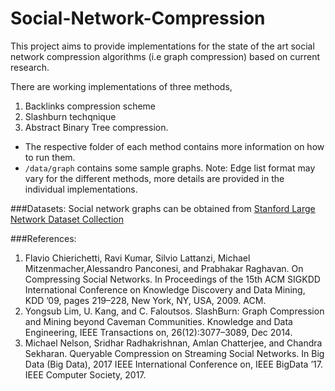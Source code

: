 # Social-Network-Compression

This project aims to provide implementations for the state of the art social network compression algorithms (i.e graph compression) based on current research.

There are working implementations of three methods,
1. Backlinks compression scheme
2. Slashburn techqnique
3. Abstract Binary Tree compression.

+ The respective folder of each method contains more information on how to run them.
+ ```/data/graph``` contains some sample graphs. Note: Edge list format may vary for the different methods, more details are provided in the individual implementations.

###Datasets:
Social network graphs can be obtained from [Stanford Large Network Dataset Collection](https://snap.stanford.edu/data/)

###References:
1. Flavio Chierichetti, Ravi Kumar, Silvio Lattanzi, Michael Mitzenmacher,Alessandro Panconesi, and Prabhakar Raghavan. On Compressing Social Networks. In Proceedings of the 15th ACM SIGKDD International Conference on Knowledge Discovery and Data Mining, KDD ’09, pages 219–228, New York, NY, USA, 2009. ACM.
2. Yongsub Lim, U. Kang, and C. Faloutsos. SlashBurn: Graph Compression and Mining beyond Caveman Communities. Knowledge and Data Engineering, IEEE Transactions on, 26(12):3077–3089, Dec 2014.
3.  Michael Nelson, Sridhar Radhakrishnan, Amlan Chatterjee, and Chandra Sekharan. Queryable Compression on Streaming Social Networks. In Big Data (Big Data), 2017 IEEE International Conference on, IEEE BigData ’17. IEEE Computer Society, 2017.
